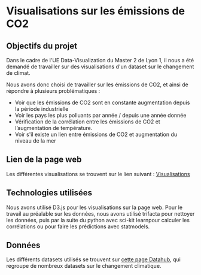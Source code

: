 # Visualisations sur les émissions de CO2

## Objectifs du projet
Dans le cadre de l'UE Data-Visualization du Master 2 de Lyon 1, il nous a été demandé de travailler sur des visualisations d'un dataset sur le changement de climat.

Nous avons donc choisi de travailler sur les émissions de CO2, et ainsi de répondre à plusieurs problématiques :

* Voir que les émissions de CO2 sont en constante augmentation depuis la période industrielle
* Voir les pays les plus polluants par année / depuis une année donnée
* Vérification de la corrélation entre les émissions de CO2 et l’augmentation de température.
* Voir s'il existe un lien entre émissions de CO2 et augmentation du niveau de la mer

## Lien de la page web
Les différentes visualisations se trouvent sur le lien suivant : [Visualisations](https://dataviz-groupe69.github.io/Dataviz-projet/)
 
## Technologies utilisées
Nous avons utilisé D3.js pour les visualisations sur la page web. Pour le travail au préalable sur les données, nous avons utilisé trifacta pour nettoyer les données, puis par la suite du python avec sci-kit learnpour calculer les corrélations ou pour faire les prédictions avec statmodels.

## Données
Les différents datasets utilisés se trouvent sur [cette page Datahub](https://datahub.io/collections/climate-change), qui regroupe de nombreux datasets sur le changement climatique.
